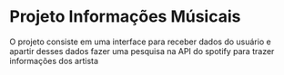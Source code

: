 # Projeto Informações Músicais

O projeto consiste em uma interface para receber dados do usuário e apartir desses dados fazer uma pesquisa na API do spotify para trazer informações dos artista